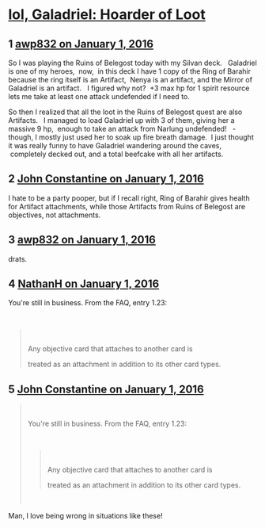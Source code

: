 # [lol, Galadriel: Hoarder of Loot](https://community.fantasyflightgames.com/topic/197445-lol-galadriel-hoarder-of-loot/)

## 1 [awp832 on January 1, 2016](https://community.fantasyflightgames.com/topic/197445-lol-galadriel-hoarder-of-loot/?do=findComment&comment=1965695)

So I was playing the Ruins of Belegost today with my Silvan deck.   Galadriel is one of my heroes,  now,  in this deck I have 1 copy of the Ring of Barahir because the ring itself is an Artifact,  Nenya is an artifact, and the Mirror of Galadriel is an artifact.   I figured why not?  +3 max hp for 1 spirit resource lets me take at least one attack undefended if I need to.  

So then I realized that all the loot in the Ruins of Belegost quest are also Artifacts.   I managed to load Galadriel up with 3 of them, giving her a massive 9 hp,  enough to take an attack from Narlung undefended!   -though, I mostly just used her to soak up fire breath damage.  I just thought it was really funny to have Galadriel wandering around the caves,  completely decked out, and a total beefcake with all her artifacts.  

## 2 [John Constantine on January 1, 2016](https://community.fantasyflightgames.com/topic/197445-lol-galadriel-hoarder-of-loot/?do=findComment&comment=1965700)

I hate to be a party pooper, but if I recall right, Ring of Barahir gives health for Artifact attachments, while those Artifacts from Ruins of Belegost are objectives, not attachments.

## 3 [awp832 on January 1, 2016](https://community.fantasyflightgames.com/topic/197445-lol-galadriel-hoarder-of-loot/?do=findComment&comment=1965705)

drats.

## 4 [NathanH on January 1, 2016](https://community.fantasyflightgames.com/topic/197445-lol-galadriel-hoarder-of-loot/?do=findComment&comment=1965710)

You're still in business. From the FAQ, entry 1.23:

 

>  
> 
> Any objective card that attaches to another card is
> 
> treated as an attachment in addition to its other card
> types.

## 5 [John Constantine on January 1, 2016](https://community.fantasyflightgames.com/topic/197445-lol-galadriel-hoarder-of-loot/?do=findComment&comment=1965713)

>  
> 
> You're still in business. From the FAQ, entry 1.23:
> 
>  
> 
> >  
> > 
> > Any objective card that attaches to another card is
> > 
> > treated as an attachment in addition to its other card
> > types.
> 
>  

Man, I love being wrong in situations like these!

